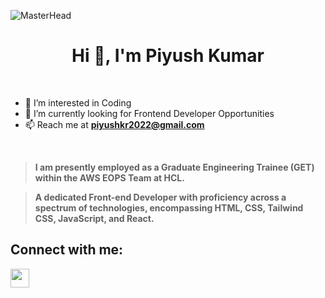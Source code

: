 ![MasterHead](header.gif)
<br>
<h1 align="center">Hi 👋, I'm Piyush Kumar</h1>
<br>

- 👀 I’m interested in Coding
- 🌱 I’m currently looking for Frontend Developer Opportunities
- 📫 Reach me at [**piyushkr2022@gmail.com**](mailto:piyushkr2022@gmail.com)</a>

<br>

> **I am presently employed as a Graduate Engineering Trainee (GET) within the AWS EOPS Team at HCL.**

> **A dedicated Front-end Developer with proficiency across a spectrum of technologies, encompassing HTML, CSS, Tailwind CSS, JavaScript, and React.**


## Connect with me:
<a href="https://www.linkedin.com/in/piyushkr22/)"><img src="https://upload.wikimedia.org/wikipedia/commons/thumb/0/01/LinkedIn_Logo.svg/582px-LinkedIn_Logo.svg.png?20170711102837" width="30" height="30"/> </a>



<br><br>

<!---
piyushkr21/piyushkr21 is a ✨ special ✨ repository because its `README.md` (this file) appears on your GitHub profile.
You can click the Preview link to take a look at your changes.
--->
